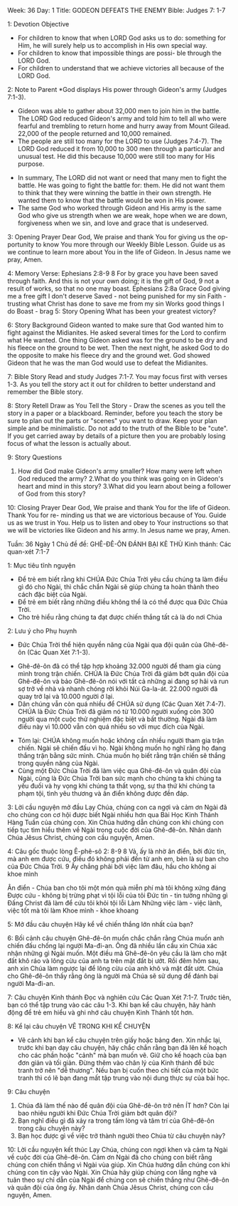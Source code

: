 Week: 36
Day: 1
Title:  GODEON DEFEATS THE ENEMY
Bible: Judges 7: 1-7

1: Devotion Objective
- For children to know that when LORD God asks us to do: something for Him, he will surely help us to accomplish in His own special way.
- For children to know that impossible things are possi- ble through the LORD God.
- For children to understand that we achieve victories all because of the LORD God.

2: Note to Parent
*God displays His power through Gideon's army (Judges 7:1-3).
- Gideon was able to gather about 32,000 men to join him in the battle. The LORD God reduced Gideon's army and told him to tell all who were fearful and trembling to return home and hurry away from Mount Gilead. 22,000 of the people returned and 10,000 remained.
- The people are still too many for the LORD to use (Judges 7:4-7). The LORD God reduced it from 10,000 to 300 men through a particular and unusual test. He did this because 10,000 were still too many for His purpose.
* In summary, The LORD did not want or need that many men to fight the battle. He was going to fight the battle for: them. He did not want them to think that they were winning the battle in their own strength. He wanted them to know that the battle would be won in His power.
* The same God who worked through Gideon and His army is the same God who give us strength when we are weak, hope when we are down, forgiveness when we sin, and love and grace that is undeserved.

3: Opening Prayer
Dear God, We praise and thank You for giving us the op- portunity to know You more through our Weekly Bible Lesson. Guide us as we continue to learn more about You in the life of Gideon. In Jesus name we pray, Amen.

4: Memory Verse:
Ephesians 2:8-9 8 For by grace you have been saved through faith. And this is not your own doing; it is the gift of God, 9 not a result of works, so that no one may boast. Ephesians 2:8a
Grace God giving me a free gift I don't deserve
Saved - not being punished for my sin
Faith - trusting what Christ has done to save me from my sin Works good things I do
Boast - brag
5: Story Opening
What has been your greatest victory?

6: Story Background
Gideon wanted to make sure that God wanted him to fight against the Midianites. He asked several times for the Lord to confirm what He wanted. One thing Gideon asked was for the ground to be dry and his fleece on the ground to be wet. Then the next night, he asked God to do the opposite to make his fleece dry and the ground wet. God showed Gideon that he was the man God would use to defeat the Midianites.

7: Bible Story
Read and study Judges 7:1-7. You may focus first with verses 1-3. As you tell the story act it out for children to better understand and remember the Bible story.

8: Story Retell
Draw as You Tell the Story - Draw the scenes as you tell the story in a paper or a blackboard. Reminder, before you teach the story be sure to plan out the parts or "scenes" you want to draw. Keep your plan simple and be minimalistic. Do not add to the truth of the Bible to be "cute". If you get carried away by details of a picture then you are probably losing focus of what the lesson is actually about.

9: Story Questions
1. How did God make Gideon's army smaller? How many were left when God reduced the army?
2.What do you think was going on in Gideon's heart and mind in this story?
3.What did you learn about being a follower of God from this story?

10: Closing Prayer
Dear God, We praise and thank You for the life of Gideon. Thank You for re- minding us that we are victorious because of You. Guide us as we trust in You. Help us to listen and obey to Your instructions so that we will be victories like Gideon and his army. In Jesus name we pray, Amen.

Tuần: 36
Ngày 1
Chủ đề đề: GHÊ-ĐÊ-ÔN ĐÁNH BẠI KẺ THÙ
Kinh thánh: Các quan-xét 7:1-7

1: Mục tiêu tĩnh nguyện
- Để trẻ em biết rằng khi CHÚA Đức Chúa Trời yêu cầu chúng ta làm điều gì đó cho Ngài, thì chắc chắn Ngài sẽ giúp chúng ta hoàn thành theo cách đặc biệt của Ngài.
- Để trẻ em biết rằng những điều không thể là có thể được qua Đức Chúa Trời.
- Cho trẻ hiểu rằng chúng ta đạt được chiến thắng tất cả là do nơi Chúa

2: Lưu ý cho Phụ huynh
* Đức Chúa Trời thể hiện quyền năng của Ngài qua đội quân của Ghê-đê-ôn (Các Quan Xét 7:1-3).
- Ghê-đê-ôn đã có thể tập hợp khoảng 32.000 người để tham gia cùng mình trong trận chiến. CHÚA là Đức Chúa Trời đã giảm bớt quân đội của Ghê-đê-ôn và bảo Ghê-đê-ôn nói với tất cả những ai đang sợ hãi và run sợ trở về nhà và nhanh chóng rời khỏi Núi Ga-la-át. 22.000 người đã quay trở lại và 10.000 người ở lại.
- Dân chúng vẫn còn quá nhiều để CHÚA sử dụng (Các Quan Xét 7:4-7). CHÚA là Đức Chúa Trời đã giảm nó từ 10.000 người xuống còn 300 người qua một cuộc thử nghiệm đặc biệt và bất thường. Ngài đã làm điều này vì 10.000 vẫn còn quá nhiều so với mục đích của Ngài.
* Tóm lại: CHÚA không muốn hoặc không cần nhiều người tham gia trận chiến. Ngài sẽ chiến đấu vì họ. Ngài không muốn họ nghĩ rằng họ đang thắng trận bằng sức mình. Chúa muốn họ biết rằng trận chiến sẽ thắng trong quyền năng của Ngài.
* Cùng một Đức Chúa Trời đã làm việc qua Ghê-đê-ôn và quân đội của Ngài, cũng là Đức Chúa Trời ban sức mạnh cho chúng ta khi chúng ta yếu đuối và hy vọng khi chúng ta thất vọng, sự tha thứ khi chúng ta phạm tội, tình yêu thương và ân điển không được đền đáp.

3: Lời cầu nguyện mở đầu
Lạy Chúa, chúng con ca ngợi và cảm ơn Ngài đã cho chúng con cơ hội được biết Ngài nhiều hơn qua Bài Học Kinh Thánh Hàng Tuần của chúng con. Xin Chúa hướng dẫn chúng con khi chúng con tiếp tục tìm hiểu thêm về Ngài trong cuộc đời của Ghê-đê-ôn. Nhân danh Chúa Jêsus Christ, chúng con cầu nguyện, Amen.

4: Câu gốc thuộc lòng
Ê-phê-sô 2: 8-9
 8 Vả, ấy là nhờ ân điển, bởi đức tin, mà anh em được cứu, điều đó không phải đến từ anh em, bèn là sự ban cho của Đức Chúa Trời. 9 Ấy chẳng phải bởi việc làm đâu, hầu cho không ai khoe mình

Ân điển - Chúa ban cho tôi một món quà miễn phí mà tôi không xứng đáng
Được cứu - không bị trừng phạt vì tội lỗi của tôi
Đức tin - tin tưởng những gì Đấng Christ đã làm để cứu tôi khỏi tội lỗi Làm Những việc làm - việc lành, việc tốt mà tôi làm
Khoe mình - khoe khoang

5: Mở đầu câu chuyện
Hãy kể về chiến thắng lớn nhất của bạn?

6: Bối cảnh câu chuyện
Ghê-đê-ôn muốn chắc chắn rằng Chúa muốn anh chiến đấu chống lại người Ma-đi-an. Ông đã nhiều lần cầu xin Chúa xác nhận những gì Ngài muốn. Một điều mà Ghê-đê-ôn yêu cầu là làm cho mặt đất khô ráo và lông cừu của anh ta trên mặt đất bị ướt. Rồi đêm hôm sau, anh xin Chúa làm ngược lại để lông cừu của anh khô và mặt đất ướt. Chúa cho Ghê-đê-ôn thấy rằng ông là người mà Chúa sẽ sử dụng để đánh bại người Ma-đi-an.

7: Câu chuyện Kinh thánh
Đọc và nghiên cứu Các Quan Xét 7:1-7.
Trước tiên, bạn có thể tập trung vào các câu 1-3. Khi bạn kể câu chuyện, hãy hành động để trẻ em hiểu và ghi nhớ câu chuyện Kinh Thánh tốt hơn.

8: Kể lại câu chuyện
VẼ TRONG KHI KỂ CHUYỆN
- Vẽ cảnh khi bạn kể câu chuyện trên giấy hoặc bảng đen. Xin nhắc lại, trước khi bạn dạy câu chuyện, hãy chắc chắn rằng bạn đã lên kế hoạch cho các phần hoặc "cảnh" mà bạn muốn vẽ. Giữ cho kế hoạch của bạn đơn giản và tối giản. Đừng thêm vào chân lý của Kinh thánh để  bức tranh trở nên "dễ thương". Nếu bạn bị cuốn theo chi tiết của một bức tranh thì có lẽ bạn đang mất tập trung vào nội dung thực sự của bài học.

9: Câu chuyện
1. Chúa đã làm thế nào để quân đội của Ghê-đê-ôn trở nên ÍT hơn? Còn lại bao nhiêu người khi Đức Chúa Trời giảm bớt quân đội?
2. Bạn nghĩ điều gì đã xảy ra trong tấm lòng và tâm trí của Ghê-đê-ôn trong câu chuyện này?
3. Bạn học được gì về việc trở thành người theo Chúa từ câu chuyện này?

10: Lời cầu nguyện kết thúc
Lạy Chúa, chúng con ngợi khen và cảm tạ Ngài về cuộc đời của Ghê-đê-ôn. Cảm ơn Ngài đã cho chúng con biết rằng chúng con chiến thắng vì Ngài vùa giúp. Xin Chúa hướng dẫn chúng con khi chúng con tin cậy vào Ngài. Xin Chúa hãy giúp chúng con lắng nghe và tuân theo sự chỉ dẫn của Ngài để chúng con sẽ chiến thắng như Ghê-đê-ôn và quân đội của ông ấy. Nhân danh Chúa Jêsus Christ, chúng con cầu nguyện, Amen.